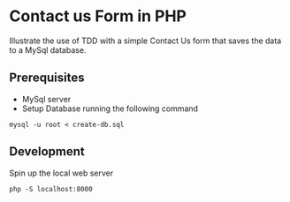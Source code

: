 # Contact us Form in PHP  
Illustrate the use of TDD with a simple Contact Us form that saves the data to a MySql database.  

## Prerequisites  
- MySql server
- Setup Database running the following command  

```
mysql -u root < create-db.sql
```


## Development  
Spin up the local web server

```
php -S localhost:8000
```
